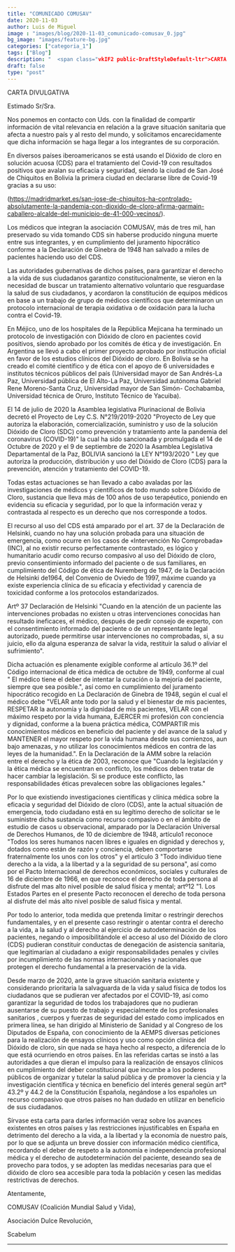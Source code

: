 ```yaml
---
title: "COMUNICADO COMUSAV"
date: 2020-11-03
author: Luis de Miguel
image : "images/blog/2020-11-03_comunicado-comusav_0.jpg"
bg_image: "images/feature-bg.jpg"
categories: ["categoria_1"]
tags: ["Blog"]
description: "  <span class="vkIF2 public-DraftStyleDefault-ltr">CARTA DIVULGATIVA</span>    <span class="vkIF2 pu..."
draft: false
type: "post"
---
```

<span class="vkIF2 public-DraftStyleDefault-ltr">CARTA DIVULGATIVA</span>

<span class="vkIF2 public-DraftStyleDefault-ltr">Estimado Sr/Sra.</span>

<span class="vkIF2 public-DraftStyleDefault-ltr">	Nos ponemos en contacto con Uds. con la finalidad de compartir información de vital relevancia en relación a la grave situación sanitaria que afecta a nuestro país y al resto del mundo, y solicitamos encarecidamente que dicha información se haga llegar a los integrantes de su corporación.</span>

<span class="vkIF2 public-DraftStyleDefault-ltr">	En diversos países iberoamericanos se está usando el Dióxido de cloro en solución acuosa (CDS) para el tratamiento del Covid-19 con resultados positivos que avalan su eficacia y seguridad, siendo la ciudad de San José de Chiquitos en Bolivia la primera ciudad en declararse libre de Covid-19 gracias a su uso: </span>

<span class="vkIF2 public-DraftStyleDefault-ltr">(https://madridmarket.es/san-jose-de-chiquitos-ha-controlado-absolutamente-la-pandemia-con-dioxido-de-cloro-afirma-garmain-caballero-alcalde-del-municipio-de-41-000-vecinos/). </span>

<span class="vkIF2 public-DraftStyleDefault-ltr">	Los médicos que integran la asociación COMUSAV, más de tres mil,  han preservado su vida tomando CDS sin haberse producido ninguna muerte entre sus integrantes, y en cumplimiento del juramento hipocrático conforme a la Declaración de Ginebra  de 1948 han salvado a miles de pacientes haciendo uso  del CDS.</span>

<span class="vkIF2 public-DraftStyleDefault-ltr">	 Las autoridades gubernativas de dichos países, para garantizar el derecho a la vida de sus ciudadanos garantizo constitucionalmente, se vieron en la necesidad de buscar un tratamiento alternativo voluntario que resguardase la salud de sus ciudadanos, y acordaron la constitución de equipos médicos en base a un trabajo de  grupo de médicos científicos que determinaron un protocolo internacional de terapia oxidativa o de oxidación para la lucha contra el Covid-19.</span>

<span class="vkIF2 public-DraftStyleDefault-ltr">	En Méjico, uno de los hospitales de la República Mejicana ha terminado un protocolo de investigación con Dióxido de cloro en pacientes covid positivos, siendo aprobado por los comités de ética y de investigación. En Argentina se llevó a cabo  el primer proyecto aprobado por institución oficial en favor de los estudios clínicos del Dióxido de cloro. En Bolivia se ha creado el comité científico y de ética con el apoyo de 6 universidades e institutos técnicos públicos del país (Universidad mayor de San Andrés-La Paz, Universidad pública de El Alto-La Paz, Universidad autónoma Gabriel Rene Moreno-Santa Cruz, Universidad mayor de San Simón- Cochabamba, Universidad técnica de Oruro, Instituto Técnico de Yacuiba).</span>

<span class="vkIF2 public-DraftStyleDefault-ltr">	El 14 de julio de 2020  la Asamblea legislativa Plurinacional de Bolivia decretó el Proyecto de Ley C.S. N°219/2019-2020 "Proyecto de Ley que autoriza la elaboración, comercialización, suministro y uso de la solución Dióxido de Cloro (SDC) como prevención y tratamiento ante la pandemia del coronavirus (COVID-19)" la cual ha sido sancionada y promulgada el 14 de Octubre de 2020 y el 9 de septiembre de 2020  la Asamblea Legislativa Departamental de la Paz, BOLIVIA sancionó la LEY N°193/2020 " Ley que autoriza la producción, distribución y uso del Dióxido de Cloro (CDS) para la prevención, atención y tratamiento del  COVID-19.</span>

<span class="vkIF2 public-DraftStyleDefault-ltr">Todas estas actuaciones se han llevado a cabo avaladas por las investigaciones de médicos y científicos de todo mundo sobre Dióxido de Cloro, sustancia que lleva más de 100 años de uso terapéutico, poniendo en evidencia  su eficacia y seguridad, por lo que la información veraz y contrastada al respecto es un derecho que nos corresponde a todos. </span>

<span class="vkIF2 public-DraftStyleDefault-ltr">	El recurso al uso del CDS está amparado por el art. 37 de la Declaración de Helsinki, cuando no  hay una solución probada para una situación de emergencia, como ocurre en los casos de «Intervención No Comprobada» (INC), al no existir recurso perfectamente contrastado, es lógico y humanitario acudir como recurso compasivo  al  uso del Dióxido de cloro, previo consentimiento informado del paciente o de sus familiares, en cumplimiento del Código de ética de Nuremberg de 1947, de la Declaración de Helsinki de1964, del Convenio de Oviedo de 1997, máxime cuando ya existe experiencia clínica de su eficacia y efectividad y carencia de toxicidad conforme a los protocolos estandarizados. </span>

<span class="vkIF2 public-DraftStyleDefault-ltr">	Artº 37 Declaración de Helsinki "Cuando en la atención de un paciente las intervenciones probadas no existen u otras intervenciones conocidas han resultado ineficaces, el médico, después de pedir consejo de experto, con el consentimiento informado del paciente o de un representante legal autorizado, puede permitirse usar intervenciones no comprobadas, si, a su juicio, ello da alguna esperanza de salvar la vida, restituir la salud o aliviar el sufrimiento".</span>

<span class="vkIF2 public-DraftStyleDefault-ltr">	Dicha actuación es plenamente exigible conforme al artículo 36.1º  del Código internacional de ética médica de octubre de 1949, conforme al cual " El médico tiene el deber de intentar la curación o la mejoría del paciente, siempre que sea posible.", así como en cumplimiento del juramento hipocrático recogido en La Declaración de Ginebra de 1948, según el cual el médico debe "VELAR ante todo por la salud y el bienestar de mis pacientes, RESPETAR la autonomía y la dignidad de mis pacientes, VELAR con el máximo respeto por la vida humana, EJERCER mi profesión con conciencia y dignidad,  conforme a la buena práctica médica, COMPARTIR mis conocimientos médicos en beneficio del paciente y del avance de la salud y MANTENER el mayor respeto por la vida humana desde sus comienzos, aun bajo amenazas, y no utilizar los conocimientos médicos en contra de las leyes de la humanidad.". En la Declaración de la AMM sobre la relación entre el derecho y la ética de 2003, reconoce que "Cuando la legislación y la ética médica se encuentran en conflicto, los médicos deben tratar de hacer cambiar la legislación. Si se produce este conflicto, las responsabilidades éticas prevalecen sobre las obligaciones legales."</span>

<span class="vkIF2 public-DraftStyleDefault-ltr">	Por lo que existiendo investigaciones científicas y clínica médica sobre la eficacia y seguridad del  Dióxido de cloro (CDS), ante la actual situación de emergencia, todo ciudadano está en su legítimo derecho de solicitar se le suministre dicha sustancia como recurso compasivo o en el ámbito de estudio de casos u observacional, amparado por la Declaración Universal de Derechos Humanos, de 10 de diciembre de 1948, artículo1 reconoce "Todos los seres humanos nacen libres e iguales en dignidad y derechos y, dotados como están de razón y conciencia, deben comportarse fraternalmente los unos con los otros" y el artículo 3 "Todo individuo tiene derecho a la vida, a la libertad y a la seguridad de su persona", así como por el Pacto Internacional de derechos económicos, sociales y culturales de 16 de diciembre de 1966, en que reconoce el derecho de toda persona al disfrute del mas alto nivel posible de salud física y mental; artº12 "1. Los Estados Partes en el presente Pacto reconocen el derecho de toda persona al disfrute del más alto nivel posible de salud física y mental.</span>

<span class="vkIF2 public-DraftStyleDefault-ltr">Por todo lo anterior, toda medida que pretenda limitar o restringir derechos fundamentales, y en el presente caso restringir o atentar contra el derecho a la vida, a la salud y al derecho al ejercicio de  autodeterminación de los pacientes, negando o imposibilitándole el acceso al uso del Dióxido de cloro (CDS) pudieran constituir conductas de denegación de asistencia sanitaria, que legitimarían al ciudadano a exigir responsabilidades penales y civiles por incumplimiento de las normas internacionales y nacionales que  protegen el derecho fundamental a la preservación de la vida. </span>

<span class="vkIF2 public-DraftStyleDefault-ltr">Desde marzo de 2020, ante la grave situación sanitaria existente y considerando prioritaria la salvaguarda de la vida y salud física de todos los ciudadanos que se pudieran ver afectados por el COVID-19, así como garantizar la seguridad de todos los trabajadores que no pudieran ausentarse de su puesto de trabajo y especialmente de los profesionales sanitarios , cuerpos y fuerzas de seguridad del estado como implicados  en primera línea,  se han dirigido  al Ministerio de Sanidad y al Congreso de los Diputados de España, con conocimiento de la AEMPS diversas peticiones para la realización de ensayos clínicos y uso como opción clínica del Dióxido de cloro, sin que nada se haya hecho al respecto, a diferencia de lo que está ocurriendo en otros países. En las referidas cartas se instó a las autoridades a que dieran el impulso para la realización de ensayos clínicos en cumplimiento del deber constitucional que incumbe a los poderes públicos de organizar y tutelar la salud pública y de promover la ciencia y la investigación científica y técnica en beneficio del interés general según artº 43.2º y 44.2 de la Constitución Española, negándose a los españoles un recurso compasivo que otros países no han dudado en utilizar en beneficio de sus ciudadanos.</span>

<span class="vkIF2 public-DraftStyleDefault-ltr">Sírvase esta carta para darles información veraz sobre los avances existentes en otros países y las restricciones injustificables en España en detrimento del derecho a la vida, a la libertad y la economía de nuestro país, por lo que se adjunta un breve dossier con información médico científica, recordando el deber de respeto a la autonomía e independencia profesional médica y el derecho de autodeterminación del paciente, deseando sea de provecho para todos, y se adopten las medidas necesarias para que el dióxido de cloro sea accesible para toda la población y cesen las medidas restrictivas de derechos. </span>

<span class="vkIF2 public-DraftStyleDefault-ltr">	Atentamente,</span>

<span class="vkIF2 public-DraftStyleDefault-ltr">COMUSAV (Coalición Mundial Salud y Vida),</span>

<span class="vkIF2 public-DraftStyleDefault-ltr">Asociación Dulce Revolución,</span>

<span class="vkIF2 public-DraftStyleDefault-ltr">Scabelum</span>



<hr> 



